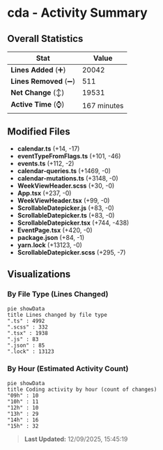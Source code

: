 # cda - Activity Summary 

## Overall Statistics

| Stat                   | Value                                                             |
| ---------------------- | ----------------------------------------------------------------- |
| **Lines Added** (➕)   | 20042                                          |
| **Lines Removed** (➖) | 511                                        |
| **Net Change** (↕)    | 19531                |
| **Active Time** (⌚)   | 167 minutes |


## Modified Files
- **calendar.ts** (+14, -17)
- **eventTypeFromFlags.ts** (+101, -46)
- **events.ts** (+112, -2)
- **calendar-queries.ts** (+1469, -0)
- **calendar-mutations.ts** (+3148, -0)
- **WeekViewHeader.scss** (+30, -0)
- **App.tsx** (+237, -0)
- **WeekViewHeader.tsx** (+99, -0)
- **ScrollableDatepicker.js** (+83, -0)
- **ScrollableDatepicker.ts** (+83, -0)
- **ScrollableDatepicker.tsx** (+744, -438)
- **EventPage.tsx** (+420, -0)
- **package.json** (+84, -1)
- **yarn.lock** (+13123, -0)
- **ScrollableDatepicker.scss** (+295, -7)

## Visualizations

### By File Type (Lines Changed)

```mermaid
pie showData
title Lines changed by file type
".ts" : 4992
".scss" : 332
".tsx" : 1938
".js" : 83
".json" : 85
".lock" : 13123
```

### By Hour (Estimated Activity Count)

```mermaid
pie showData
title Coding activity by hour (count of changes)
"09h" : 10
"10h" : 11
"12h" : 10
"13h" : 29
"14h" : 16
"15h" : 32
```


> **Last Updated:** 12/09/2025, 15:45:19